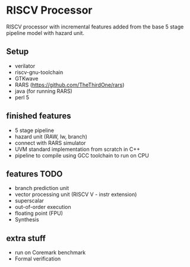 # RISCV Processor
RISCV processor with incremental features added from the base 5 stage pipeline model with hazard unit.

## Setup
* verilator
* riscv-gnu-toolchain
* GTKwave
* RARS (https://github.com/TheThirdOne/rars)
* java (for running RARS)
* perl 5

## finished features
- 5 stage pipeline
- hazard unit (RAW, lw, branch)
- connect with RARS simulator
- UVM standard implementation from scratch in C++
- pipeline to compile using GCC toolchain to run on CPU

## features TODO
- branch prediction unit
- vector processing unit (RISCV V - instr extension)
- superscalar
- out-of-order execution
- floating point (FPU)
- Synthesis

## extra stuff
- run on Coremark benchmark
- Formal verification 

